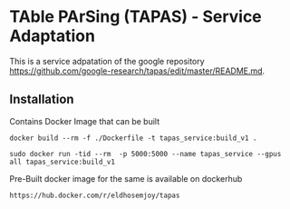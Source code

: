 # TAble PArSing (TAPAS) - Service Adaptation

This is a service adpatation of the google repository https://github.com/google-research/tapas/edit/master/README.md.


## Installation
Contains Docker Image that can be built

    docker build --rm -f ./Dockerfile -t tapas_service:build_v1 .
    
    sudo docker run -tid --rm  -p 5000:5000 --name tapas_service --gpus all tapas_service:build_v1

Pre-Built docker image for the same is available on dockerhub
    
    https://hub.docker.com/r/eldhosemjoy/tapas
    
